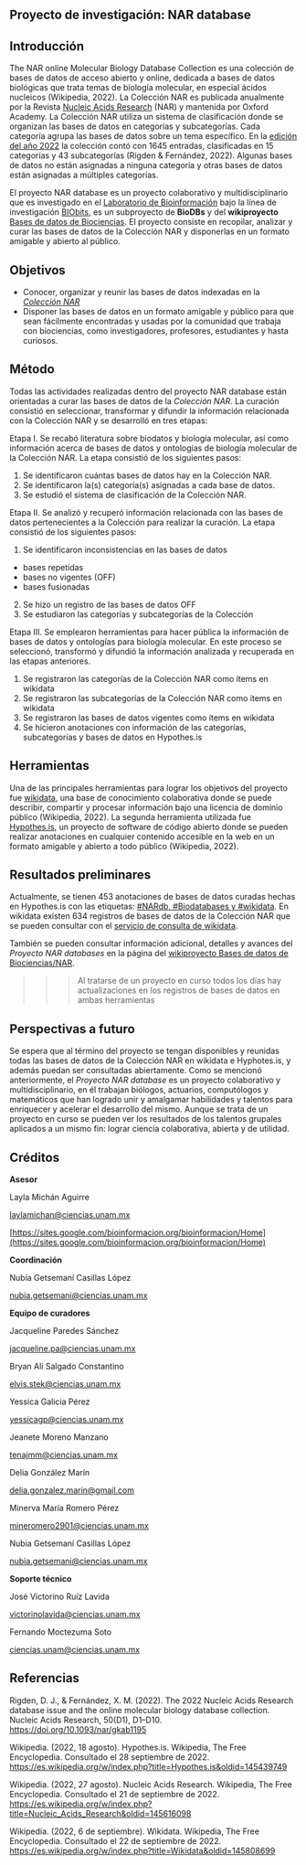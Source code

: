 ## **Proyecto de investigación: NAR database**

## **Introducción**

The NAR online Molecular Biology Database Collection es una colección de bases de datos de acceso abierto y online, dedicada a bases de datos biológicas que trata temas de biología molecular, en especial ácidos nucleicos (Wikipedia, 2022). La Colección NAR es publicada anualmente por la Revista [Nucleic Acids Research](https://es.wikipedia.org/wiki/Nucleic_Acids_Research) (NAR) y mantenida por Oxford Academy. 
La Colección NAR utiliza un sistema de clasificación donde se organizan las bases de datos en categorías y subcategorías. Cada categoría agrupa las bases de datos sobre un tema específico.
En la [edición del año 2022](https://academic.oup.com/nar/article/50/D1/D1/6495890) la colección contó con 1645 entradas, clasificadas en 15 categorías y 43 subcategorías (Rigden & Fernández, 2022). Algunas bases de datos no están asignadas a ninguna categoría y otras bases de datos están asignadas a múltiples categorías.

El proyecto NAR database es un proyecto colaborativo y multidisciplinario que es investigado en el [Laboratorio de Bioinformación](https://sites.google.com/bioinformacion.org/bioinformacion/Home) bajo la línea de investigación [BIObits](https://sites.google.com/bioinformacion.org/bioinformacion/tablero-biobits?authuser=0), es un subproyecto de **BioDBs** y del **wikiproyecto** [Bases de datos de Biociencias](https://www.wikidata.org/wiki/Wikidata:Bases_de_Datos_Biociencias/NAR).
El proyecto consiste en recopilar, analizar y curar las bases de datos de la Colección NAR y disponerlas en un formato amigable y abierto al público.

## **Objetivos**

+ Conocer, organizar y reunir las bases de datos indexadas en la [*Colección NAR*](https://www.wikidata.org/wiki/Q110211927) 
+ Disponer las bases de datos en un formato amigable y público para que sean fácilmente encontradas y usadas por la comunidad que trabaja con biociencias, como investigadores, profesores, estudiantes y hasta curiosos. 

## **Método**
Todas las actividades realizadas dentro del proyecto NAR database están orientadas a curar las bases de datos de la *Colección NAR*. La curación consistió en seleccionar, transformar y difundir la información relacionada con la Colección NAR y se desarrolló en tres etapas:  

Etapa I. Se recabó literatura sobre biodatos y biología molecular, así como información acerca de bases de datos y ontologías de biología molecular de la Colección NAR. La etapa consistió de los siguientes pasos: 

1. Se identificaron cuántas bases de datos hay en la Colección NAR. 
2. Se identificaron la(s) categoría(s) asignadas a cada base de datos. 
3. Se estudió el sistema de clasificación de la Colección NAR. 

Etapa II. Se analizó y recuperó información relacionada con las bases de datos pertenecientes a la Colección para realizar la curación. La etapa consistió de los siguientes pasos: 

1. Se identificaron inconsistencias en las bases de datos
- bases repetidas
- bases no vigentes (OFF)
- bases fusionadas
2. Se hizo un registro de las bases de datos OFF
3. Se estudiaron las categorías y subcategorías de la Colección
 
Etapa III. Se emplearon herramientas para hacer pública la información de bases de datos y ontologías para biología molecular. En este proceso se seleccionó, transformó y difundió la información analizada y recuperada en las etapas anteriores.  

1. Se registraron las categorías de la Colección NAR como ítems en wikidata 
2. Se registraron las subcategorías de la Colección NAR como ítems en wikidata 
3. Se registraron las bases de datos vigentes como ítems en wikidata
4. Se hicieron anotaciones con información de las categorías, subcategorías y bases de datos en Hypothes.is

## **Herramientas**
Una de las principales herramientas para lograr los objetivos del proyecto fue [wikidata](https://www.wikidata.org/wiki/Wikidata:Main_Page), una base de conocimiento colaborativa donde se puede describir, compartir y procesar información bajo una licencia de dominio público (Wikipedia, 2022). La segunda herramienta utilizada fue [Hypothes.is](https://web.hypothes.is), un proyecto de software de código abierto donde se pueden realizar anotaciones en cualquier contenido accesible en la web en un formato amigable y abierto a todo público (Wikipedia, 2022).


## **Resultados preliminares**
Actualmente, se tienen 453 anotaciones de bases de datos curadas hechas en Hypothes.is  con las etiquetas: [#NARdb, #Biodatabases y #wikidata](https://hypothes.is/search?q=tag%3ANARdb+Biodatabases+wikidata). En wikidata existen 634 registros de bases de datos de la Colección NAR que se pueden consultar con el [servicio de consulta de wikidata](https://w.wiki/58cD). 

También se pueden consultar información adicional, detalles y avances del *Proyecto NAR databases* en la página del [wikiproyecto Bases de datos de Biociencias/NAR](https://www.wikidata.org/wiki/Wikidata:Bases_de_Datos_Biociencias/NAR).

> > > Al tratarse de un proyecto en curso todos los días hay actualizaciones en los registros de bases de datos en ambas herramientas

## **Perspectivas a futuro**
Se espera que al término del proyecto se tengan disponibles y reunidas todas las bases de datos de la Colección NAR en wikidata e Hyphotes.is, y además puedan ser consultadas abiertamente. Como se mencionó anteriormente, el *Proyecto NAR database* es un proyecto colaborativo y multidisciplinario, en él trabajan biólogos, actuarios, computólogos y matemáticos que han logrado unir y amalgamar habilidades y talentos para enriquecer y acelerar el desarrollo del mismo. Aunque se trata de un proyecto en curso se pueden ver los resultados de los talentos grupales aplicados a un mismo fin: lograr ciencia colaborativa, abierta y de utilidad.

## **Créditos**
**Asesor**

Layla Michán Aguirre

laylamichan@ciencias.unam.mx 

[https://sites.google.com/bioinformacion.org/bioinformacion/Home](https://sites.google.com/bioinformacion.org/bioinformacion/Home)


**Coordinación**

Nubia Getsemaní Casillas López 

nubia.getsemani@ciencias.unam.mx 


**Equipo de curadores**

Jacqueline Paredes Sánchez 

jacqueline.pa@ciencias.unam.mx 

Bryan Ali Salgado Constantino 

elvis.stek@ciencias.unam.mx 

Yessica Galicia Pérez 

yessicagp@ciencias.unam.mx 

Jeanete Moreno Manzano 

tenajmm@ciencias.unam.mx 

Delia González Marín 

delia.gonzalez.marin@gmail.com 

Minerva María Romero Pérez 

mineromero2901@ciencias.unam.mx 

Nubia Getsemaní Casillas López 

nubia.getsemani@ciencias.unam.mx 


**Soporte técnico**

José Victorino Ruíz Lavida 

victorinolavida@ciencias.unam.mx 

Fernando Moctezuma Soto 

ciencias.unam@ciencias.unam.mx


## **Referencias**
Rigden, D. J., & Fernández, X. M. (2022). The 2022 Nucleic Acids Research database issue and the online molecular biology database collection. Nucleic Acids Research, 50(D1), D1–D10. https://doi.org/10.1093/nar/gkab1195 

Wikipedia. (2022, 18 agosto). Hypothes.is. Wikipedia, The Free Encyclopedia. Consultado el 28 septiembre de 2022. https://es.wikipedia.org/w/index.php?title=Hypothes.is&oldid=145439749 

Wikipedia. (2022, 27 agosto). Nucleic Acids Research. Wikipedia, The Free Encyclopedia. Consultado el 21 de septiembre de 2022. https://es.wikipedia.org/w/index.php?title=Nucleic_Acids_Research&oldid=145616098 

Wikipedia. (2022, 6 de septiembre). Wikidata. Wikipedia, The Free Encyclopedia. Consultado el 22 de septiembre de 2022. https://es.wikipedia.org/w/index.php?title=Wikidata&oldid=145808699 
